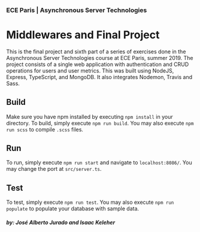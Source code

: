 ### ECE Paris | Asynchronous Server Technologies

# Middlewares and Final Project

This is the final project and sixth part of a series of exercises done in the Asynchronous Server Technologies course 
at ECE Paris, summer 2019. The project consists of a single web application with 
authentication and CRUD operations for users and user metrics. This was built using NodeJS,
Express, TypeScript, and MongoDB. It also integrates Nodemon, Travis and Sass.

## Build

Make sure you have npm installed by executing `npm install` in your directory.
To build, simply execute `npm run build`. You may also execute `npm run scss` to
compile `.scss` files.

## Run

To run, simply execute `npm run start` and navigate to `localhost:8086/`.
You may change the port at `src/server.ts`.

## Test

To test, simply execute `npm run test`. You may also execute `npm run populate` to
populate your database with sample data.

##### by: José Alberto Jurado and Isaac Keleher

